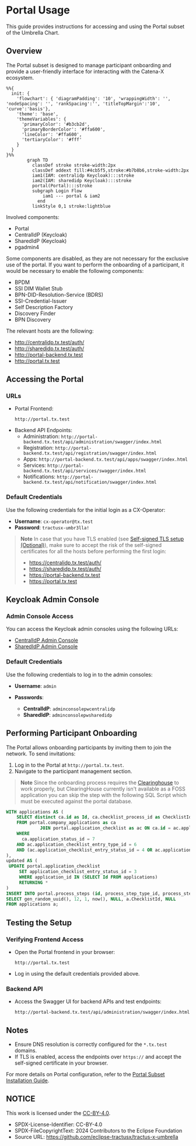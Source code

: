 # Portal Usage

This guide provides instructions for accessing and using the Portal subset of the Umbrella Chart.

## Overview

The Portal subset is designed to manage participant onboarding and provide a user-friendly interface for interacting with the Catena-X ecosystem.

```mermaid
%%{
  init: {
    'flowchart': { 'diagramPadding': '10', 'wrappingWidth': '', 'nodeSpacing': '', 'rankSpacing':'', 'titleTopMargin':'10', 'curve':'basis'},
    'theme': 'base',
    'themeVariables': {
      'primaryColor': '#b3cb2d',
      'primaryBorderColor': '#ffa600',
      'lineColor': '#ffa600',
      'tertiaryColor': '#fff'
    }
  }
}%%
        graph TD
          classDef stroke stroke-width:2px
          classDef addext fill:#4cb5f5,stroke:#b7b8b6,stroke-width:2px
          iam1(IAM: centralidp Keycloak):::stroke
          iam2(IAM: sharedidp Keycloak):::stroke
          portal(Portal):::stroke
          subgraph Login Flow
              iam1 --- portal & iam2
            end
          linkStyle 0,1 stroke:lightblue
```

Involved components:

- Portal
- CentralIdP (Keycloak)
- SharedIdP (Keycloak)
- pgadmin4

Some components are disabled, as they are not necessary for the exclusive use of the portal. If you want to perform the onboarding of a participant, it would be necessary to enable the following components:

- BPDM
- SSI DIM Wallet Stub
- BPN-DID-Resolution-Service (BDRS)
- SSI-Credential-Issuer
- Self Description Factory
- Discovery Finder
- BPN Discovery

The relevant hosts are the following:

- <http://centralidp.tx.test/auth/>
- <http://sharedidp.tx.test/auth/>
- <http://portal-backend.tx.test>
- <http://portal.tx.test>

## Accessing the Portal

### URLs

- Portal Frontend:
  ```
  http://portal.tx.test
  ```
- Backend API Endpoints:
    - Administration: `http://portal-backend.tx.test/api/administration/swagger/index.html`
    - Registration: `http://portal-backend.tx.test/api/registration/swagger/index.html`
    - Apps: `http://portal-backend.tx.test/api/apps/swagger/index.html`
    - Services: `http://portal-backend.tx.test/api/services/swagger/index.html`
    - Notifications: `http://portal-backend.tx.test/api/notification/swagger/index.html`

### Default Credentials

Use the following credentials for the initial login as a CX-Operator:
- **Username**: `cx-operator@tx.test`
- **Password**: `tractusx-umbr3lla!`

> **Note**
> In case that you have TLS enabled (see [Self-signed TLS setup (Optional)](../network/tls)), make sure to accept the risk of the self-signed certificates for all the hosts before performing the first login:
>
> - <https://centralidp.tx.test/auth/>
> - <https://sharedidp.tx.test/auth/>
> - <https://portal-backend.tx.test>
> - <https://portal.tx.test>

## Keycloak Admin Console

### Admin Console Access

You can access the Keycloak admin consoles using the following URLs:

- [CentralIdP Admin Console](http://centralidp.tx.test/auth/)
- [SharedIdP Admin Console](http://sharedidp.tx.test/auth/)

### Default Credentials

Use the following credentials to log in to the admin consoles:

- **Username**: `admin`

- **Passwords**:
  - **CentralIdP**: `adminconsolepwcentralidp`
  - **SharedIdP**: `adminconsolepwsharedidp`

## Performing Participant Onboarding

The Portal allows onboarding participants by inviting them to join the network. To send invitations:
1. Log in to the Portal at `http://portal.tx.test`.
2. Navigate to the participant management section.

> **Note**
> Since the onboarding process requires the [Clearinghouse](https://github.com/eclipse-tractusx/portal-assets/blob/v2.1.0/docs/developer/Technical%20Documentation/Interface%20Contracts/Clearinghouse.md) to work properly, but ClearingHouse currently isn't available as a FOSS application you can skip the step with the following SQL Script which must be executed against the portal database.

```sql
WITH applications AS (
    SELECT distinct ca.id as Id, ca.checklist_process_id as ChecklistId
    FROM portal.company_applications as ca
             JOIN portal.application_checklist as ac ON ca.id = ac.application_id
    WHERE 
      ca.application_status_id = 7 
    AND ac.application_checklist_entry_type_id = 6
    AND (ac.application_checklist_entry_status_id = 4 OR ac.application_checklist_entry_status_id = 1)
),
updated AS (
 UPDATE portal.application_checklist
     SET application_checklist_entry_status_id = 3
     WHERE application_id IN (SELECT Id FROM applications)
     RETURNING *
)
INSERT INTO portal.process_steps (id, process_step_type_id, process_step_status_id, date_created, date_last_changed, process_id, message)
SELECT gen_random_uuid(), 12, 1, now(), NULL, a.ChecklistId, NULL
FROM applications a;
```

## Testing the Setup

### Verifying Frontend Access

- Open the Portal frontend in your browser:
  ```
  http://portal.tx.test
  ```
- Log in using the default credentials provided above.

### Backend API

- Access the Swagger UI for backend APIs and test endpoints:
  ```
  http://portal-backend.tx.test/api/administration/swagger/index.html
  ```

## Notes

- Ensure DNS resolution is correctly configured for the `*.tx.test` domains.
- If TLS is enabled, access the endpoints over `https://` and accept the self-signed certificate in your browser.

For more details on Portal configuration, refer to the [Portal Subset Installation Guide](../setup/README.md#portal-subset).

## NOTICE

This work is licensed under the [CC-BY-4.0](https://creativecommons.org/licenses/by/4.0/legalcode).

* SPDX-License-Identifier: CC-BY-4.0
* SPDX-FileCopyrightText: 2024 Contributors to the Eclipse Foundation
* Source URL: <https://github.com/eclipse-tractusx/tractus-x-umbrella>
